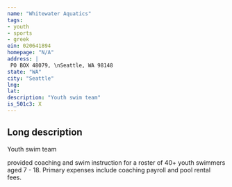 ```yaml
---
name: "Whitewater Aquatics"
tags:
- youth
- sports
- greek
ein: 020641894
homepage: "N/A"
address: |
 PO BOX 48079, \nSeattle, WA 98148
state: "WA"
city: "Seattle"
lng: 
lat: 
description: "Youth swim team"
is_501c3: X
---
```


## Long description

Youth swim team
  
  provided coaching and swim instruction for a roster of 40+ youth swimmers aged 7 - 18. Primary expenses include coaching payroll and pool rental fees. 
